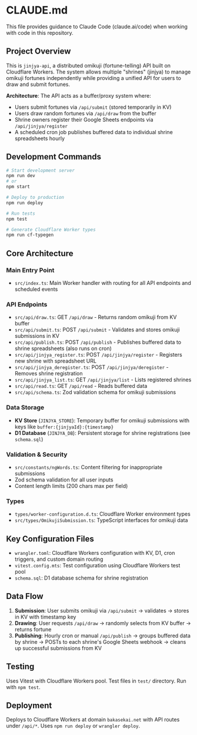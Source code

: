 # CLAUDE.md

This file provides guidance to Claude Code (claude.ai/code) when working with code in this repository.

## Project Overview

This is `jinjya-api`, a distributed omikuji (fortune-telling) API built on Cloudflare Workers. The system allows multiple "shrines" (jinjya) to manage omikuji fortunes independently while providing a unified API for users to draw and submit fortunes.

**Architecture**: The API acts as a buffer/proxy system where:
- Users submit fortunes via `/api/submit` (stored temporarily in KV)
- Users draw random fortunes via `/api/draw` from the buffer
- Shrine owners register their Google Sheets endpoints via `/api/jinjya/register`
- A scheduled cron job publishes buffered data to individual shrine spreadsheets hourly

## Development Commands

```bash
# Start development server
npm run dev
# or
npm start

# Deploy to production
npm run deploy

# Run tests
npm test

# Generate Cloudflare Worker types
npm run cf-typegen
```

## Core Architecture

### Main Entry Point
- `src/index.ts`: Main Worker handler with routing for all API endpoints and scheduled events

### API Endpoints
- `src/api/draw.ts`: GET `/api/draw` - Returns random omikuji from KV buffer
- `src/api/submit.ts`: POST `/api/submit` - Validates and stores omikuji submissions in KV
- `src/api/publish.ts`: POST `/api/publish` - Publishes buffered data to shrine spreadsheets (also runs on cron)
- `src/api/jinjya_register.ts`: POST `/api/jinjya/register` - Registers new shrine with spreadsheet URL
- `src/api/jinjya_deregister.ts`: POST `/api/jinjya/deregister` - Removes shrine registration
- `src/api/jinjya_list.ts`: GET `/api/jinjya/list` - Lists registered shrines
- `src/api/read.ts`: GET `/api/read` - Reads buffered data
- `src/api/schema.ts`: Zod validation schema for omikuji submissions

### Data Storage
- **KV Store** (`JINJYA_STORE`): Temporary buffer for omikuji submissions with keys like `buffer:{jinjyaId}:{timestamp}`
- **D1 Database** (`JINJYA_DB`): Persistent storage for shrine registrations (see `schema.sql`)

### Validation & Security
- `src/constants/ngWords.ts`: Content filtering for inappropriate submissions
- Zod schema validation for all user inputs
- Content length limits (200 chars max per field)

### Types
- `types/worker-configuration.d.ts`: Cloudflare Worker environment types
- `src/types/OmikujiSubmission.ts`: TypeScript interfaces for omikuji data

## Key Configuration Files

- `wrangler.toml`: Cloudflare Workers configuration with KV, D1, cron triggers, and custom domain routing
- `vitest.config.mts`: Test configuration using Cloudflare Workers test pool
- `schema.sql`: D1 database schema for shrine registration

## Data Flow

1. **Submission**: User submits omikuji via `/api/submit` → validates → stores in KV with timestamp key
2. **Drawing**: User requests `/api/draw` → randomly selects from KV buffer → returns fortune
3. **Publishing**: Hourly cron or manual `/api/publish` → groups buffered data by shrine → POSTs to each shrine's Google Sheets webhook → cleans up successful submissions from KV

## Testing

Uses Vitest with Cloudflare Workers pool. Test files in `test/` directory. Run with `npm test`.

## Deployment

Deploys to Cloudflare Workers at domain `bakasekai.net` with API routes under `/api/*`. Uses `npm run deploy` or `wrangler deploy`.